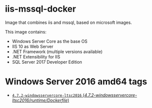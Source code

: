 # iis-mssql-docker
Image that combines iis and mssql, based on microsoft images.

This image contains:

* Windows Server Core as the base OS
* IIS 10 as Web Server
* .NET Framework (multiple versions available)
* .NET Extensibility for IIS
* SQL Server 2017 Developer Edition

# Windows Server 2016 amd64 tags

- [`4.7.2-windowsservercore-ltsc2016` (*4.7.2-windowsservercore-ltsc2016/runtime/Dockerfile*)](https://github.com/brianweet/iis-mssql-docker/blob/master/4.7.2-windowsservercore-ltsc2016/runtime/Dockerfile)